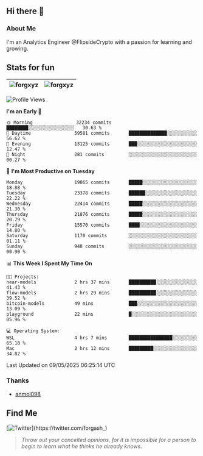 ## Hi there 👋

### About Me

I'm an Analytics Engineer @FlipsideCrypto with a passion for learning and growing.
  
## Stats for fun

| <img align="center" src="https://github-readme-streak-stats.herokuapp.com/?user=forgxyz&theme=tokyonight" alt="forgxyz" /> | <img align="center" src="https://github-readme-stats.vercel.app/api?username=forgxyz&theme=tokyonight&show_icons=true" alt="forgxyz" /> |
| ------------- |------------- |


<!--START_SECTION:waka-->
![Profile Views](http://img.shields.io/badge/Profile%20Views-0-blue)

**I'm an Early 🐤** 

```text
🌞 Morning                32234 commits       ████████░░░░░░░░░░░░░░░░░   30.63 % 
🌆 Daytime                59581 commits       ██████████████░░░░░░░░░░░   56.62 % 
🌃 Evening                13125 commits       ███░░░░░░░░░░░░░░░░░░░░░░   12.47 % 
🌙 Night                  281 commits         ░░░░░░░░░░░░░░░░░░░░░░░░░   00.27 % 
```
📅 **I'm Most Productive on Tuesday** 

```text
Monday                   19865 commits       █████░░░░░░░░░░░░░░░░░░░░   18.88 % 
Tuesday                  23378 commits       ██████░░░░░░░░░░░░░░░░░░░   22.22 % 
Wednesday                22414 commits       █████░░░░░░░░░░░░░░░░░░░░   21.30 % 
Thursday                 21876 commits       █████░░░░░░░░░░░░░░░░░░░░   20.79 % 
Friday                   15570 commits       ████░░░░░░░░░░░░░░░░░░░░░   14.80 % 
Saturday                 1170 commits        ░░░░░░░░░░░░░░░░░░░░░░░░░   01.11 % 
Sunday                   948 commits         ░░░░░░░░░░░░░░░░░░░░░░░░░   00.90 % 
```


📊 **This Week I Spent My Time On** 

```text
🐱‍💻 Projects: 
near-models              2 hrs 37 mins       ██████████░░░░░░░░░░░░░░░   41.43 % 
flow-models              2 hrs 29 mins       ██████████░░░░░░░░░░░░░░░   39.52 % 
bitcoin-models           49 mins             ███░░░░░░░░░░░░░░░░░░░░░░   13.09 % 
playground               22 mins             █░░░░░░░░░░░░░░░░░░░░░░░░   05.96 % 

💻 Operating System: 
WSL                      4 hrs 7 mins        ████████████████░░░░░░░░░   65.18 % 
Mac                      2 hrs 12 mins       █████████░░░░░░░░░░░░░░░░   34.82 % 
```


 Last Updated on 09/05/2025 06:25:14 UTC
<!--END_SECTION:waka-->

### Thanks
 - [anmol098](https://github.com/anmol098/waka-readme-stats/)
  
## Find Me
[![Twitter](https://img.shields.io/twitter/url/https/twitter.com/forgash_.svg?style=social&label=Follow%20%40forgash_)](https://twitter.com/forgash_)


> *Throw out your conceited opinions, for it is impossible for a person to begin to learn what he thinks he already knows.* 
